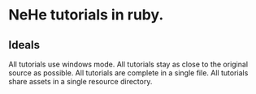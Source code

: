 # NeHe tutorials in ruby.

Ideals
-----
All tutorials use windows mode. 
All tutorials stay as close to the original source as possible.
All tutorials are complete in a single file.
All tutorials share assets in a single resource directory.
